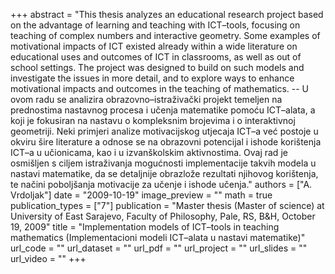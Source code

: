 +++
abstract = "This thesis analyzes an educational research project based on the advantage of learning and teaching with ICT–tools, focusing on teaching of complex numbers and interactive geometry. Some examples of motivational impacts of ICT existed already within a wide literature on educational uses and outcomes of ICT in classrooms, as well as out of school settings. The project was designed to build on such models and investigate the issues in more detail, and to explore ways to enhance motivational impacts and outcomes in the teaching of mathematics. -- U ovom radu se analizira obrazovno–istraživački projekt temeljen na prednostima nastavnog procesa i učenja matematike pomoću ICT–alata, a koji je fokusiran na nastavu o kompleksnim brojevima i o interaktivnoj geometriji. Neki primjeri analize motivacijskog utjecaja ICT–a već postoje u okviru šire literature a odnose se na obrazovni potencijal i ishode korištenja ICT–a u učionicama, kao i u izvanškolskim aktivnostima. Ovaj rad je osmišljen s ciljem istraživanja mogućnosti implementacije takvih modela u nastavi matematike, da se detaljnije obrazlože rezultati njihovog korištenja, te načini poboljšanja motivacije za učenje i ishode učenja."
authors = ["A. Vrdoljak"]
date = "2009-10-19"
image_preview = ""
math = true
publication_types = ["7"]
publication = "Master thesis (Master of science) at University of East Sarajevo, Faculty of Philosophy, Pale, RS, B&H, October 19, 2009"
title = "Implementation models of ICT–tools in teaching mathematics (Implementacioni modeli ICT–alata u nastavi matematike)"
url_code = ""
url_dataset = ""
url_pdf = ""
url_project = ""
url_slides = ""
url_video = ""
+++
